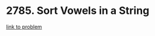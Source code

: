 # 2785. Sort Vowels in a String

[link to problem](https://leetcode.com/problems/sort-vowels-in-a-string/)
